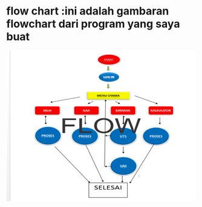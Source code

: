 # flow chart :ini adalah gambaran flowchart dari program yang saya buat
<img src="https://github.com/natanaeldidiks/tugas_uas/blob/master/FLOW.png" width="650" height="400" style="max-width:100%;">
         
